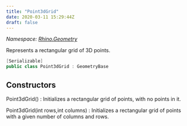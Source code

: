 ```yaml
---
title: "Point3dGrid"
date: 2020-03-11 15:29:44Z
draft: false
---
```


*Namespace: [Rhino.Geometry](../)*

Represents a rectangular grid of 3D points.
```cs
[Serializable]
public class Point3dGrid : GeometryBase
```
## Constructors

Point3dGrid()
: Initializes a rectangular grid of points, with no points in it.

Point3dGrid(int rows,int columns)
: Initializes a rectangular grid of points with a given number of columns and rows.
